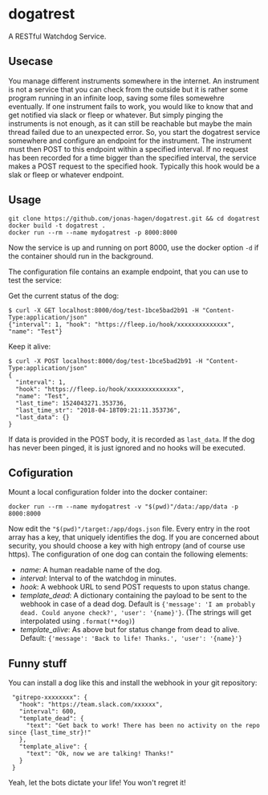 # dogatrest

A RESTful Watchdog Service.

## Usecase

You manage different instruments somewhere in the internet.
An instrument is not a service that you can check from the outside but it is rather some program running in an infinite loop, saving some files somewehre eventually.
If one instrument fails to work, you would like to know that and get notified via slack or fleep or whatever.
But simply pinging the instruments is not enough, as it can still be reachable but maybe the main thread failed due to an unexpected error.
So, you start the dogatrest service somewhere and configure an endpoint for the instrument.
The instrument must then POST to this endpoint within a specified interval.
If no request has been recorded for a time bigger than the specified interval, the service makes a POST request to the specified hook.
Typically this hook would be a slak or fleep or whatever endpoint.

## Usage

    git clone https://github.com/jonas-hagen/dogatrest.git && cd dogatrest
    docker build -t dogatrest .
    docker run --rm --name mydogatrest -p 8000:8000

Now the service is up and running on port 8000, use the docker option `-d` if the container should run in the background.

The configuration file contains an example endpoint, that you can use to test the service:

Get the current status of the dog:

    $ curl -X GET localhost:8000/dog/test-1bce5bad2b91 -H "Content-Type:application/json"
    {"interval": 1, "hook": "https://fleep.io/hook/xxxxxxxxxxxxxx", "name": "Test"}

 Keep it alive:

    $ curl -X POST localhost:8000/dog/test-1bce5bad2b91 -H "Content-Type:application/json"
    {
      "interval": 1,
      "hook": "https://fleep.io/hook/xxxxxxxxxxxxxx",
      "name": "Test",
      "last_time": 1524043271.353736,
      "last_time_str": "2018-04-18T09:21:11.353736",
      "last_data": {}
    }

If data is provided in the POST body, it is recorded as `last_data`.
If the dog has never been pinged, it is just ignored and no hooks will be executed.

## Cofiguration

Mount a local configuration folder into the docker container:

    docker run --rm --name mydogatrest -v "$(pwd)"/data:/app/data -p 8000:8000

Now edit the `"$(pwd)"/target:/app/dogs.json` file. Every entry in the root array has a key, that uniquely identifies the dog.
If you are concerned about security, you should choose a key with high entropy (and of course use https).
The configuration of one dog can contain the following elements:

 - *name*: A human readable name of the dog.
 - *interval*: Interval to of the watchdog in minutes.
 - *hook*: A webhook URL to send POST requests to upon status change.
 - *template_dead*: A dictionary containing the payload to be sent to the webhook in case of a dead dog. Default is `{'message': 'I am probably dead. Could anyone check?', 'user': '{name}'}`. (The strings will get interpolated using `.format(**dog)`)
 - *template_alive*: As above but for status change from dead to alive. Default: `{'message': 'Back to life! Thanks.', 'user': '{name}'}`
 
 
 ## Funny stuff
 
 You can install a dog like this and install the webhook in your git repository:
 
     "gitrepo-xxxxxxxx": {
       "hook": "https://team.slack.com/xxxxxx",
       "interval": 600,
       "template_dead": {
         "text": "Get back to work! There has been no activity on the repo since {last_time_str}!"
       },
       "template_alive": {
         "text": "Ok, now we are talking! Thanks!"
       }
     }
     

Yeah, let the bots dictate your life! You won't regret it!

